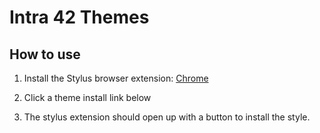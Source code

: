 # Intra 42 Themes

## How to use

1. Install the Stylus browser extension: [Chrome](https://chrome.google.com/webstore/detail/stylus/clngdbkpkpeebahjckkjfobafhncgmne?hl=en)

2. Click a theme install link below

3. The stylus extension should open up with a button to install the style.